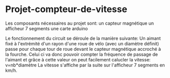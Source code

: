 # Projet-compteur-de-vitesse
Les composants nécessaires au projet sont:
un capteur magnétique
un afficheur 7 segments
une carte arduino

Le fonctionnement du circuit se déroule de la manière suivante:
Un aimant fixé à l'extrémité d'un rayon d'une roue de vélo (avec un diamètre définit) passe pour chaque tour de roue devant le capteur magnétique accroché à la fourche.
Celui ci va donc pouvoir compter la fréquence de passage de l'aimant et grâce à cette valeur on peut facilement calucler la vitesse: v=nb*diamètre 
La vitesse s'affiche par la suite sur l'afficheur 7 segments en km/h.
